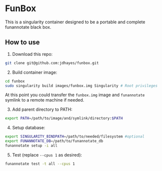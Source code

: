 # FunBox
This is a singularity container designed to be a portable and complete funannotate black box.

## How to use

  1. Download this repo:

```bash
git clone git@github.com:jdhayes/funbox.git
```

  2. Build container image:

```bash
cd funbox
sudo singularity build images/funbox.img Singularity # Root privileges are required
```

At this point you could transfer the `funbox.img` image and `funannotate` symlink to a remote machine if needed.

   3. Add parent directory to PATH:
   
   ```bash
   export PATH=/path/to/image/and/symlink/directory:$PATH
   ```

   4. Setup database:
   
```bash
export SINGULARITY_BINDPATH=/path/to/needed/filesystem #optional
export FUNANNOTATE_DB=/path/to/funannotate_db
funannotate setup -i all
```

   5. Test (replace `--cpus 1` as desired):
   
```bash
funannotate test -t all --cpus 1
```
